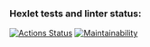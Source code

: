 ### Hexlet tests and linter status:
[![Actions Status](https://github.com/kkonfederatova/frontend-project-44/actions/workflows/hexlet-check.yml/badge.svg)](https://github.com/kkonfederatova/frontend-project-44/actions)
[![Maintainability](https://api.codeclimate.com/v1/badges/2fbca3f4ba0c95d5a8d9/maintainability)](https://codeclimate.com/github/kkonfederatova/Autotest-course-Stepik-Final-Project/maintainability)